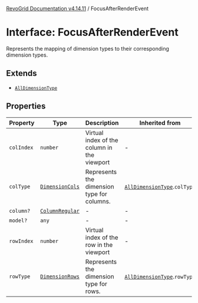 [RevoGrid Documentation v4.14.11](README.md) / FocusAfterRenderEvent

# Interface: FocusAfterRenderEvent

Represents the mapping of dimension types to their corresponding dimension types.

## Extends

- [`AllDimensionType`](Interface.AllDimensionType.md)

## Properties

| Property | Type | Description | Inherited from | Defined in |
| ------ | ------ | ------ | ------ | ------ |
| `colIndex` | `number` | Virtual index of the column in the viewport | - | [src/types/interfaces.ts:809](https://github.com/revolist/revogrid/blob/8390153a63782c6f2a806fb42e5983525eb9dc87/src/types/interfaces.ts#L809) |
| `colType` | [`DimensionCols`](TypeAlias.DimensionCols.md) | Represents the dimension type for columns. | [`AllDimensionType`](Interface.AllDimensionType.md).`colType` | [src/types/interfaces.ts:770](https://github.com/revolist/revogrid/blob/8390153a63782c6f2a806fb42e5983525eb9dc87/src/types/interfaces.ts#L770) |
| `column?` | [`ColumnRegular`](Interface.ColumnRegular.md) | - | - | [src/types/interfaces.ts:801](https://github.com/revolist/revogrid/blob/8390153a63782c6f2a806fb42e5983525eb9dc87/src/types/interfaces.ts#L801) |
| `model?` | `any` | - | - | [src/types/interfaces.ts:800](https://github.com/revolist/revogrid/blob/8390153a63782c6f2a806fb42e5983525eb9dc87/src/types/interfaces.ts#L800) |
| `rowIndex` | `number` | Virtual index of the row in the viewport | - | [src/types/interfaces.ts:805](https://github.com/revolist/revogrid/blob/8390153a63782c6f2a806fb42e5983525eb9dc87/src/types/interfaces.ts#L805) |
| `rowType` | [`DimensionRows`](TypeAlias.DimensionRows.md) | Represents the dimension type for rows. | [`AllDimensionType`](Interface.AllDimensionType.md).`rowType` | [src/types/interfaces.ts:765](https://github.com/revolist/revogrid/blob/8390153a63782c6f2a806fb42e5983525eb9dc87/src/types/interfaces.ts#L765) |
